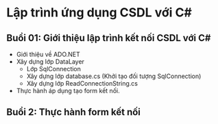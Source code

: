 # Lập trình ứng dụng CSDL với C#

## Buổi 01: Giới thiệu lập trình kết nối CSDL với C#
  - Giới thiệu về ADO.NET
  - Xây dựng lớp DataLayer
    + Lớp SqlConnection
    + Xây dựng lớp database.cs (Khởi tạo đối tượng SqlConnection)
    + Xây dựng lớp ReadConnectionString.cs
  - Thực hành áp dụng tạo form kết nối.

## Buổi 2: Thực hành form kết nối

